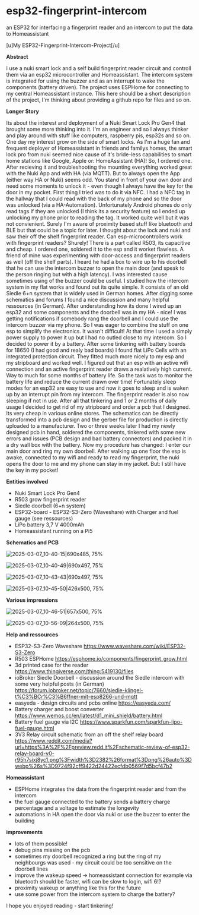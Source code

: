 # esp32-fingerprint-intercom
an ESP32 for interfacing a fingerprint reader and an intercom to put the data to Homeassistant


[u]My ESP32-Fingerprint-Intercom-Project[/u]

**Abstract**

I use a nuki smart lock and a self build fingerprint reader circuit and controll them via an esp32 microcontroller and Homeassistant. The intercom system is integrated for using the buzzer and as an interrupt to wake the components (battery driven). The project uses ESPHome for connecting to my central Homeassistant instance. 
This here should be a short description of the project, I'm thinking about providing a github repo for files and so on.


**Longer Story**

Its about the interest and deployment of a Nuki Smart Lock Pro Gen4 that brought some more thinking into it. 
I'm an engineer and so I always thinker and play around with stuff like computers, raspberry pis, esp32s and so on. One day my interest grow on the side of smart locks. As I'm a huge fan and frequent deployer of Homeassistant in friends and familys homes, the smart lock pro from nuki seemed nice cause of it's bride-less capabilities to smart home stations like Google, Apple or: HomeAssistant (HA)! 
So, I ordered one. After recieving it and troubleshooting the mounting everything worked great with the Nuki App and with HA (via MQTT). But to always open the App (either way HA or Nuki) seems odd. You stand in front of your own door and need some moments to unlock it - even though I always have the key for the door in my pocket. First thing I tried was to do it via NFC. I had a NFC tag in the hallway that I could read with the back of my phone and so the door was unlocked (via a HA-Automation). Unfortunately Android phones do only read tags if they are unlocked (I think its a security feature) so I ended up unlocking my phone prior to reading the tag. It worked quite well but it was not convienient. 
Surely I'm aware of proximity based stuff like bluetooth and BLE but that could be a topic for later. I thought about the lock and nuki and saw their off the shelf fingerprint reader. Can esp-microcontrollers work with fingerprint readers? Shurely! There is a part called R503, its capacitive and cheap. I ordered one, soldered it to the esp and it worket flawless. 
A friend of mine was experimenting with door-access and fingerprint readers as well (off the shelf parts). I heard he had a box to wire up to his doorbell that he can use the intercom buzzer to open the main door (and speak to the person ringing but with a high latency). I was interested cause sometimes using of the buzzer could be useful. I studied how the intercom system in my flat works and found out its quite simple. It consists of an old Siedle 6+n system that is widely used in German homes. After digging some schematics and forums I found a nice discussion and many helpful ressources (in German).
After understanding how its done I wired up an esp32 and some components and the doorbell was in my HA - nice! I was getting notifications if somebody rang the doorbell and I could use the intercom buzzer via my phone. So I was eager to combine the stuff on one esp to simplify the electronics. It wasn't difficult! 
At that time I used a simply power supply to power it up but I had no outled close to my intercom. So I decided to power it by a battery. After some tinkering with battery boards for 18650 (I had good and realy bad boards) I found flat LiPo Cells with an integrated protection circuit. They fitted much more nicely to my esp and my stripboard and worked well. I figured out that an esp with an active wifi connection and an active fingerprint reader draws a realatively high current. Way to much for some months of battery life. So the task was to monitor the battery life and reduce the current drawn over time! Fortunately sleep modes for an esp32 are easy to use and now it goes to sleep and is waken up by an interrupt pin from my intercom. The fingerprint reader is also now sleeping if not in use. 
After all that tinkering and 1 or 2 months of daily usage I decided to get rid of my stripboard and order a pcb that I designed. Its very cheap in various online stores. The schematics can be directly transformed into a pcb design and the gerber file for production is directly uploaded to a manufacturer. 
Two or three weeks later I had my newly designed pcb in hand, soldered the components, tinkered with some new errors and issues (PCB design and bad battery connectors) and packed it in a dry wall box with the battery. 
Now my procedure has changed: I enter our main door and ring my own doorbell. After walking up one floor the esp is awake, connected to my wifi and ready to read my fingerprint, the nuki opens the door to me and my phone can stay in my jacket. But: I still have the key in my pocket!


**Entities involved**

- Nuki Smart Lock Pro Gen4
- R503 grow fingerprint reader
- Siedle doorbell (6+n system) 
- ESP32-board - ESP32-S3-Zero (Waveshare) with Charger and fuel gauge (see ressources)
- LiPo battery 3,7 V 4000mAh
- Homeassistant running on a Pi5

**Schematics and PCB**

![2025-03-07_10-40-15|690x485, 75%](upload://z8Ohm2T3409Heyr7OO9CxSY2wQe.png)

![2025-03-07_10-40-49|690x497, 75%](upload://uJw7t1tTndKb0ljsz8WypCIOGZc.png)

![2025-03-07_10-43-43|690x497, 75%](upload://uMheDZFjtRpZ6vJ9UMx1l64OG4x.jpeg)

![2025-03-07_10-45-50|426x500, 75%](upload://7YFVxrtkXjNMIozBaUNfCBBkaZf.jpeg)


**Various impressions**

![2025-03-07_10-46-51|657x500, 75%](upload://vBJT6NBVYfsP2Kb7GquidQ6XYP8.jpeg)

![2025-03-07_10-56-09|264x500, 75%](upload://iXS56yFmp32N2G0bVXVbJ8GiFhx.jpeg)


**Help and ressources**

- ESP32-S3-Zero Waveshare
    https://www.waveshare.com/wiki/ESP32-S3-Zero
- R503 ESPHome
    https://esphome.io/components/fingerprint_grow.html
- 3d printed case for the reader
    https://www.thingiverse.com/thing:5419130/files
- ioBroker Siedle Doorbell - discussion around the Siedle intercom with some very helpful posts (in German)
    https://forum.iobroker.net/topic/7660/siedle-klingel-t%C3%BCr%C3%B6ffner-mit-esp8266-und-mqtt
- easyeda - design circuits and pcbs online
    https://easyeda.com/
- Battery charger and boost converter
    https://www.wemos.cc/en/latest/d1_mini_shield/battery.html
- Battery fuel gauge via I2C
    https://www.sparkfun.com/sparkfun-lipo-fuel-gauge.html
- 3V3 Relay circuit schematic from an off the shelf relay board
    https://www.reddit.com/media?url=https%3A%2F%2Fpreview.redd.it%2Fschematic-review-of-esp32-relay-board-v0-r95h7sixj8yc1.png%3Fwidth%3D2382%26format%3Dpng%26auto%3Dwebp%26s%3D9724f92cff9422d24422ecfdb0569f7d5bcf47b2


**Homeassistant**

- ESPHome integrates the data from the fingerprint reader and from the intercom
- the fuel gauge connected to the battery sends a battery charge percentage and a voltage to estimate the longevity 
- automations in HA open the door via nuki or use the buzzer to enter the building


**improvements**

- lots of them possible!
- debug pins missing on the pcb
- sometimes my doorbell recognized a ring but the ring of my neighbourgs was used - my circuit could be too sensitive on the doorbell lines
- improve the wakeup speed -> homeassistant connection for example via bluetooth should be faster, wifi can be slow to login, wifi 6!? 
- proximity wakeup or anything like this for the future 
- use some power from the intercom system to charge the battery?

I hope you enjoyed reading - start tinkering! 
